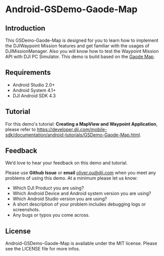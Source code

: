 # Android-GSDemo-Gaode-Map

## Introduction

This GSDemo-Gaode-Map is designed for you to learn how to implement the DJIWaypoint Mission features and get familiar with the usages of DJIMissionManager. Also you will know how to test the Waypoint Mission API with DJI PC Simulator. This demo is build based on the [Gaode Map](http://lbs.amap.com).

## Requirements

 - Android Studio 2.0+
 - Android System 4.1+
 - DJI Android SDK 4.3

## Tutorial

For this demo's tutorial: **Creating a MapView and Waypoint Application**, please refer to <https://developer.dji.com/mobile-sdk/documentation/android-tutorials/GSDemo-Gaode-Map.html>.

## Feedback

We’d love to hear your feedback on this demo and tutorial.

Please use **Github Issue** or **email** [oliver.ou@dji.com](oliver.ou@dji.com) when you meet any problems of using this demo. At a minimum please let us know:

* Which DJI Product you are using?
* Which Android Device and Android system version you are using?
* Which Android Studio version you are using?
* A short description of your problem includes debugging logs or screenshots.
* Any bugs or typos you come across.

## License

Android-GSDemo-Gaode-Map is available under the MIT license. Please see the LICENSE file for more infos.
